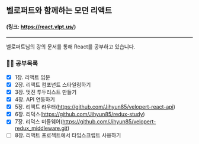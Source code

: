 ## 벨로퍼트와 함께하는 모던 리액트

#### (링크: https://react.vlpt.us/)

---

벨로퍼트님의 강의 문서를 통해 React를 공부하고 있습니다.

### 👩‍🎓 공부목록

- [x] 1장. 리액트 입문
- [x] 2장. 리액트 컴포넌트 스타일링하기
- [x] 3장. 멋진 투두리스트 만들기
- [x] 4장. API 연동하기
- [x] 5장. 리액트 라우터(https://github.com/Jihyun85/velopert-react-api)
- [x] 6장. 리덕스(https://github.com/Jihyun85/redux-study)
- [x] 7장. 리덕스 미들웨어(https://github.com/Jihyun85/velopert-redux_middleware.git)
- [ ] 8장. 리액트 프로젝트에서 타입스크립트 사용하기
